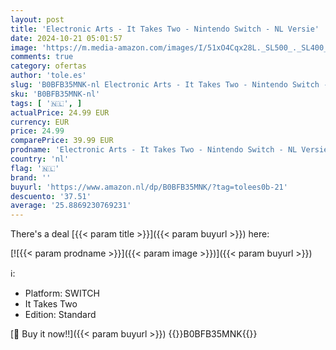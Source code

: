 ```yaml
---
layout: post
title: 'Electronic Arts - It Takes Two - Nintendo Switch - NL Versie'
date: 2024-10-21 05:01:57
image: 'https://m.media-amazon.com/images/I/51xO4Cqx28L._SL500_._SL400_.jpg'
comments: true
category: ofertas
author: 'tole.es'
slug: 'B0BFB35MNK-nl Electronic Arts - It Takes Two - Nintendo Switch - NL Versie'
sku: 'B0BFB35MNK-nl'
tags: [ '🇳🇱', ]
actualPrice: 24.99 EUR
currency: EUR
price: 24.99
comparePrice: 39.99 EUR
prodname: 'Electronic Arts - It Takes Two - Nintendo Switch - NL Versie'
country: 'nl'
flag: '🇳🇱'
brand: ''
buyurl: 'https://www.amazon.nl/dp/B0BFB35MNK/?tag=tolees0b-21'
descuento: '37.51'
average: '25.8869230769231'
---
```


There's a deal [{{< param title >}}]({{< param buyurl >}})  here:

[![{{< param prodname >}}]({{< param image >}})]({{< param buyurl >}})

ℹ️:

- Platform: SWITCH
- It Takes Two
- Edition: Standard

[🛒 Buy it now!!]({{< param buyurl >}})
{{<world>}}B0BFB35MNK{{</world>}}
